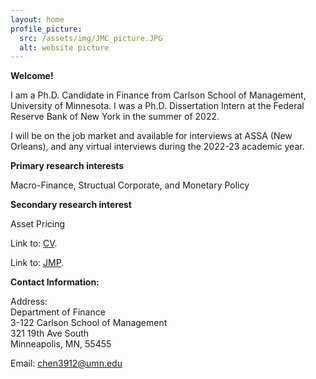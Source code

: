 ```yaml
---
layout: home
profile_picture:
  src: /assets/img/JMC_picture.JPG
  alt: website picture
---
```


<strong>Welcome!</strong>

<p>
  I am a Ph.D. Candidate in Finance from Carlson School of Management, University of Minnesota. I was a Ph.D. Dissertation Intern at the Federal Reserve Bank of New York in the summer of 2022. 
  
  I will be on the job market and available for interviews at ASSA (New Orleans), and any virtual interviews during the 2022-23 academic year.
</p>

<strong>Primary research interests</strong>

<p>
  Macro-Finance, Structual Corporate, and Monetary Policy
</p>

<strong>Secondary research interest</strong>

<p>
  Asset Pricing
</p>

<p>
  Link to: <a href="https://www.dropbox.com/s/dl8oduz1xc9c59c/CV_YuchenChen.pdf?dl=0">CV</a>.
</p>

<p>
  Link to: <a href="https://www.dropbox.com/s/jsbz2hy9gv6ehpa/JMP_PE.pdf?dl=0">JMP</a>.
</p>

<strong>Contact Information:</strong>

 <p>
 <div>Address:</div>
 <div>Department of Finance</div>
 <div>3-122 Carlson School of Management</div>
 <div>321 19th Ave South</div>
 <div>Minneapolis, MN, 55455</div>
</p>

<p>
  Email: <a href="mailto:chen3912@umn.edu" target="_blank">chen3912@umn.edu</a>
</p>
